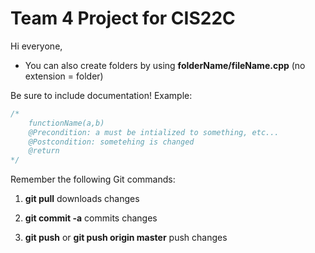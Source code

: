 Team 4 Project for CIS22C
============
Hi everyone,
- You can also create folders by using **folderName/fileName.cpp** (no extension = folder)

Be sure to include documentation!
Example:
```javascript
/*
	functionName(a,b)
	@Precondition: a must be intialized to something, etc...
	@Postcondition: sometehing is changed
	@return
*/
```


Remember the following Git commands:

1. **git pull**  downloads changes

2. **git commit -a** commits changes

3. **git push** or **git push origin master** push changes

